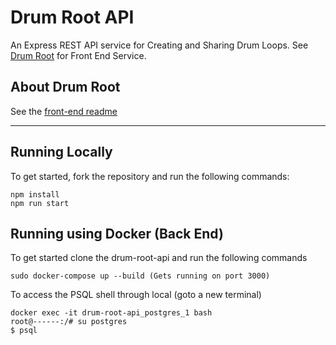 # Drum Root API

An Express REST API service for Creating and Sharing Drum Loops. See [Drum Root](https://github.com/rgavinc/drum-root) for Front End Service.

## About Drum Root

See the [front-end readme](https://github.com/zero-to-mastery/drum-root/blob/master/README.md)

---

## Running Locally

To get started, fork the repository and run the following commands:

    npm install
    npm run start

## Running using Docker (Back End)

To get started clone the drum-root-api and run the following commands

    sudo docker-compose up --build (Gets running on port 3000)

To access the PSQL shell through local (goto a new terminal)

    docker exec -it drum-root-api_postgres_1 bash
    root@------:/# su postgres
    $ psql
